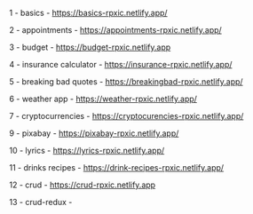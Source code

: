 1 - basics - https://basics-rpxic.netlify.app/

2 - appointments - https://appointments-rpxic.netlify.app/

3 - budget - https://budget-rpxic.netlify.app

4 - insurance calculator - https://insurance-rpxic.netlify.app/

5 - breaking bad quotes - https://breakingbad-rpxic.netlify.app/

6 - weather app - https://weather-rpxic.netlify.app/

7 - cryptocurrencies - https://cryptocurencies-rpxic.netlify.app/

9 - pixabay - https://pixabay-rpxic.netlify.app/

10 - lyrics - https://lyrics-rpxic.netlify.app/

11 - drinks recipes - https://drink-recipes-rpxic.netlify.app/

12 - crud - https://crud-rpxic.netlify.app

13 - crud-redux -
